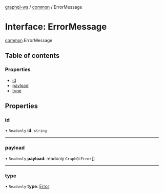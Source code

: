 [graphql-ws](../README.md) / [common](../modules/common.md) / ErrorMessage

# Interface: ErrorMessage

[common](../modules/common.md).ErrorMessage

## Table of contents

### Properties

- [id](common.errormessage.md#id)
- [payload](common.errormessage.md#payload)
- [type](common.errormessage.md#type)

## Properties

### id

• `Readonly` **id**: `string`

___

### payload

• `Readonly` **payload**: readonly `GraphQLError`[]

___

### type

• `Readonly` **type**: [Error](../enums/common.messagetype.md#error)
